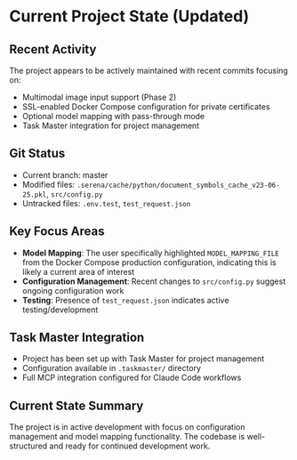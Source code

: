# Current Project State (Updated)

## Recent Activity
The project appears to be actively maintained with recent commits focusing on:
- Multimodal image input support (Phase 2)
- SSL-enabled Docker Compose configuration for private certificates
- Optional model mapping with pass-through mode
- Task Master integration for project management

## Git Status
- Current branch: master
- Modified files: `.serena/cache/python/document_symbols_cache_v23-06-25.pkl`, `src/config.py`
- Untracked files: `.env.test`, `test_request.json`

## Key Focus Areas
- **Model Mapping**: The user specifically highlighted `MODEL_MAPPING_FILE` from the Docker Compose production configuration, indicating this is likely a current area of interest
- **Configuration Management**: Recent changes to `src/config.py` suggest ongoing configuration work
- **Testing**: Presence of `test_request.json` indicates active testing/development

## Task Master Integration
- Project has been set up with Task Master for project management
- Configuration available in `.taskmaster/` directory
- Full MCP integration configured for Claude Code workflows

## Current State Summary
The project is in active development with focus on configuration management and model mapping functionality. The codebase is well-structured and ready for continued development work.
